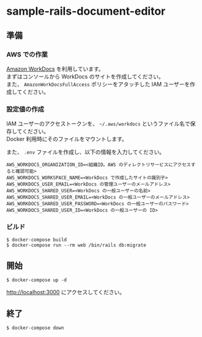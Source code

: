 # sample-rails-document-editor

## 準備

### AWS での作業

[Amazon WorkDocs](https://aws.amazon.com/jp/workdocs/) を利用しています。  
まずはコンソールから WorkDocs のサイトを作成してください。  
また、 `AmazonWorkDocsFullAccess` ポリシーをアタッチした IAM ユーザーを作成してください。  

### 設定値の作成

IAM ユーザーのアクセストークンを、 `~/.aws/workdocs` というファイル名で保存してください。  
Docker 利用時にそのファイルをマウントします。  
  
また、 `.env` ファイルを作成し、以下の情報を入力してください。

```
AWS_WORKDOCS_ORGANIZATION_ID=<組織ID。AWS のディレクトリサービスにアクセスすると確認可能>
AWS_WORKDOCS_WORKSPACE_NAME=<WorkDocs で作成したサイトの識別子>
AWS_WORKDOCS_USER_EMAIL=<WorkDocs の管理ユーザーのメールアドレス>
AWS_WORKDOCS_SHARED_USER=<WorkDocs の一般ユーザーの名前>
AWS_WORKDOCS_SHARED_USER_EMAIL=<WorkDocs の一般ユーザーのメールアドレス>
AWS_WORKDOCS_SHARED_USER_PASSWORD=<WorkDocs の一般ユーザーのパスワード>
AWS_WORKDOCS_SHARED_USER_ID=<WorkDocs の一般ユーザーの ID>
```

### ビルド

```
$ docker-compose build
$ docker-compose run --rm web /bin/rails db:migrate
```

## 開始

```
$ docker-compose up -d
```
[http://localhost:3000](http://localhost:3000) にアクセスしてください。

## 終了

```
$ docker-compose down
```

